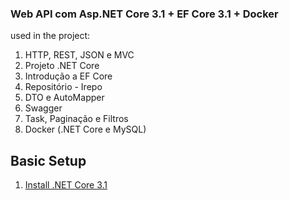 
### Web API com Asp.NET Core 3.1 + EF Core 3.1 + Docker


used in the project:

01. HTTP, REST, JSON e MVC
02. Projeto .NET Core
03. Introdução a EF Core
04. Repositório - Irepo
05. DTO e AutoMapper
06. Swagger
07. Task, Paginação e Filtros
08. Docker (.NET Core e MySQL)

## Basic Setup


1. [Install .NET Core 3.1](https://dotnet.microsoft.com/download/)
